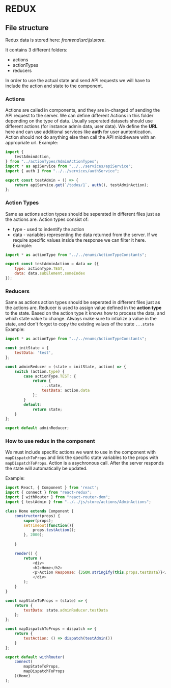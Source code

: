 # REDUX
## File structure
Redux data is stored here: *frontend\src\js\store*.

It contains 3 different folders:
- actions
- actionTypes
- reducers

In order to use the actual state and send API requests we will have to include the action and state to the component.

### Actions
Actions are called in components, and they are in-charged of sending the API request to the server. We can define different Actions in this folder depending on the type of data. Usually seperated datasets should use different actions (for instance admin data, user data).
We define the **URL** here and can use additional services like **auth** for user auntentication.
Action should not do anything else then call the API middleware with an appropriate url.
Example:
``` javascript
import {
    testAdminAction,
} from "../actionTypes/AdminActionTypes";
import * as apiService from "../../services/apiService";
import { auth } from "../../services/authService";

export const testAdmin = () => {
    return apiService.get(`/todos/1`, auth(), testAdminAction);
};
```
### Action Types
Same as actions action types should be seperated in different files just as the actions are.
Action types consist of:
-  type - used to indentify the action
-  data - variables representing the data returned from the server. If we require specific values inside the response we can filter it here. Example:
``` javascript
import * as actionType from "../../enums/ActionTypeConstants";

export const testAdminAction = data => ({
    type: actionType.TEST,
    data: data.subElement.someIndex
});
```
### Reducers
Same as actions action types should be seperated in different files just as the actions are.
Reducer is used to assign value defined in the **action type** to the state.
Based on the action type it knows how to process the data, and which state value to change.
Always make sure to intialize a value in the state, and don't forget to copy the existing values of the state `...state`
Example:
``` javascript
import * as actionType from "../../enums/ActionTypeConstants";

const initState = {
    testData: 'test',
};

const adminReducer = (state = initState, action) => {
    switch (action.type) {
        case actionType.TEST: {
            return {
                ...state,
                testData: action.data
            };
        }
        default:
            return state;
    }
};

export default adminReducer;
```

### How to use redux in the component
We must include specific actions we want to use in the component with `mapDispatchToProps` and link the specific state variables to the props with `mapDispatchToProps`.
Action is a asychronous call. After the server responds the state will automatically be updated.

Example:
``` javascript
import React, { Component } from 'react';
import { connect } from "react-redux";
import { withRouter } from "react-router-dom";
import { testAdmin } from "../../js/store/actions/AdminActions";

class Home extends Component {
    constructor(props) {
        super(props);
        setTimeout(function(){
            props.testAction();
        }, 2000);
        
    }

    render() {
        return (
            <div>
            <h2>Home</h2>
            <p>Action Response: {JSON.stringify(this.props.testData)}</p>
            </div>
        );
    }
}

const mapStateToProps = (state) => {
    return {
        testData: state.adminReducer.testData
    };
};

const mapDispatchToProps = dispatch => {
    return {
        testAction: () => dispatch(testAdmin())
    }
};

export default withRouter(
    connect(
        mapStateToProps,
        mapDispatchToProps
    )(Home)
);
```